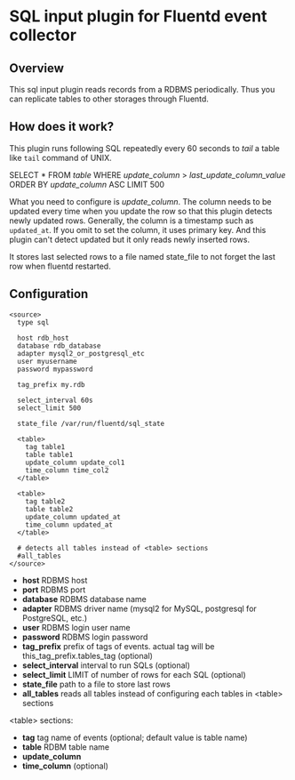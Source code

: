 # SQL input plugin for Fluentd event collector

## Overview

This sql input plugin reads records from a RDBMS periodically. Thus you can replicate tables to other storages through Fluentd.

## How does it work?

This plugin runs following SQL repeatedly every 60 seconds to *tail* a table like `tail` command of UNIX.

SELECT * FROM *table* WHERE *update\_column* > *last\_update\_column\_value* ORDER BY *update_column* ASC LIMIT 500

What you need to configure is *update\_column*. The column needs to be updated every time when you update the row so that this plugin detects newly updated rows. Generally, the column is a timestamp such as `updated_at`.
If you omit to set the column, it uses primary key. And this plugin can't detect updated but it only reads newly inserted rows.

It stores last selected rows to a file named state\_file to not forget the last row when fluentd restarted.

## Configuration

    <source>
      type sql

      host rdb_host
      database rdb_database
      adapter mysql2_or_postgresql_etc
      user myusername
      password mypassword

      tag_prefix my.rdb

      select_interval 60s
      select_limit 500

      state_file /var/run/fluentd/sql_state

      <table>
        tag table1
        table table1
        update_column update_col1
        time_column time_col2
      </table>

      <table>
        tag table2
        table table2
        update_column updated_at
        time_column updated_at
      </table>

      # detects all tables instead of <table> sections
      #all_tables
    </source>

* **host** RDBMS host
* **port** RDBMS port
* **database** RDBMS database name
* **adapter** RDBMS driver name (mysql2 for MySQL, postgresql for PostgreSQL, etc.)
* **user** RDBMS login user name
* **password** RDBMS login password
* **tag_prefix** prefix of tags of events. actual tag will be this\_tag\_prefix.tables\_tag (optional)
* **select_interval** interval to run SQLs (optional)
* **select_limit** LIMIT of number of rows for each SQL (optional)
* **state_file** path to a file to store last rows
* **all_tables** reads all tables instead of configuring each tables in \<table\> sections

\<table\> sections:

* **tag** tag name of events (optional; default value is table name)
* **table** RDBM table name
* **update_column**
* **time_column** (optional)

